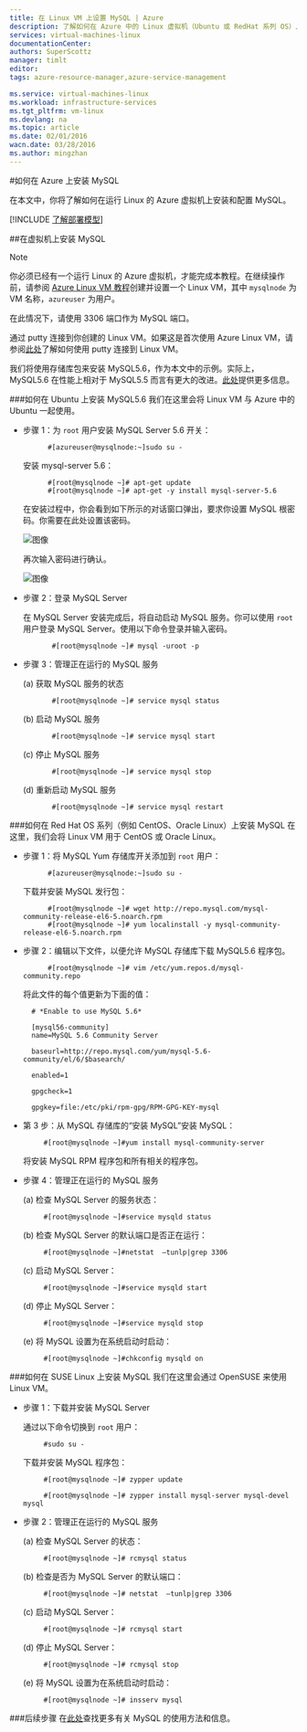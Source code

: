 ```yaml
---
title: 在 Linux VM 上设置 MySQL | Azure
description: 了解如何在 Azure 中的 Linux 虚拟机（Ubuntu 或 RedHat 系列 OS）上安装 MySQL 堆栈
services: virtual-machines-linux
documentationCenter: 
authors: SuperScottz
manager: timlt
editor: 
tags: azure-resource-manager,azure-service-management

ms.service: virtual-machines-linux
ms.workload: infrastructure-services
ms.tgt_pltfrm: vm-linux
ms.devlang: na
ms.topic: article
ms.date: 02/01/2016
wacn.date: 03/28/2016
ms.author: mingzhan
---
```


#如何在 Azure 上安装 MySQL

在本文中，你将了解如何在运行 Linux 的 Azure 虚拟机上安装和配置 MySQL。

[!INCLUDE [了解部署模型](../../includes/learn-about-deployment-models-both-include.md)]

##在虚拟机上安装 MySQL

> [!NOTE]
>你必须已经有一个运行 Linux 的 Azure 虚拟机，才能完成本教程。在继续操作前，请参阅 [Azure Linux VM 教程](./virtual-machines-linux-quick-create-cli.md)创建并设置一个 Linux VM，其中 `mysqlnode` 为 VM 名称，`azureuser` 为用户。

在此情况下，请使用 3306 端口作为 MySQL 端口。

通过 putty 连接到你创建的 Linux VM。如果这是首次使用 Azure Linux VM，请参阅[此处](./virtual-machines-linux-mac-create-ssh-keys.md)了解如何使用 putty 连接到 Linux VM。

我们将使用存储库包来安装 MySQL5.6，作为本文中的示例。实际上，MySQL5.6 在性能上相对于 MySQL5.5 而言有更大的改进。[此处](http://www.mysqlperformanceblog.com/2013/02/18/is-mysql-5-6-slower-than-mysql-5-5/)提供更多信息。

###如何在 Ubuntu 上安装 MySQL5.6
我们在这里会将 Linux VM 与 Azure 中的 Ubuntu 一起使用。

- 步骤 1：为 `root` 用户安装 MySQL Server 5.6 开关：

            #[azureuser@mysqlnode:~]sudo su -

    安装 mysql-server 5.6：

            #[root@mysqlnode ~]# apt-get update
            #[root@mysqlnode ~]# apt-get -y install mysql-server-5.6

    在安装过程中，你会看到如下所示的对话窗口弹出，要求你设置 MySQL 根密码。你需要在此处设置该密码。

    ![图像](./media/virtual-machines-linux-mysql-install/virtual-machines-linux-install-mysql-p01.png)

    再次输入密码进行确认。

    ![图像](./media/virtual-machines-linux-mysql-install/virtual-machines-linux-install-mysql-p02.png)

- 步骤 2：登录 MySQL Server

    在 MySQL Server 安装完成后，将自动启动 MySQL 服务。你可以使用 `root` 用户登录 MySQL Server。使用以下命令登录并输入密码。

             #[root@mysqlnode ~]# mysql -uroot -p

- 步骤 3：管理正在运行的 MySQL 服务

    (a) 获取 MySQL 服务的状态

             #[root@mysqlnode ~]# service mysql status

    (b) 启动 MySQL 服务

             #[root@mysqlnode ~]# service mysql start

    (c) 停止 MySQL 服务

             #[root@mysqlnode ~]# service mysql stop

    (d) 重新启动 MySQL 服务

             #[root@mysqlnode ~]# service mysql restart

###如何在 Red Hat OS 系列（例如 CentOS、Oracle Linux）上安装 MySQL
在这里，我们会将 Linux VM 用于 CentOS 或 Oracle Linux。

- 步骤 1：将 MySQL Yum 存储库开关添加到 `root` 用户：

            #[azureuser@mysqlnode:~]sudo su -

    下载并安装 MySQL 发行包：

            #[root@mysqlnode ~]# wget http://repo.mysql.com/mysql-community-release-el6-5.noarch.rpm
            #[root@mysqlnode ~]# yum localinstall -y mysql-community-release-el6-5.noarch.rpm

- 步骤 2：编辑以下文件，以便允许 MySQL 存储库下载 MySQL5.6 程序包。

            #[root@mysqlnode ~]# vim /etc/yum.repos.d/mysql-community.repo

    将此文件的每个值更新为下面的值：

        # *Enable to use MySQL 5.6*

        [mysql56-community]
        name=MySQL 5.6 Community Server

        baseurl=http://repo.mysql.com/yum/mysql-5.6-community/el/6/$basearch/

        enabled=1

        gpgcheck=1

        gpgkey=file:/etc/pki/rpm-gpg/RPM-GPG-KEY-mysql

- 第 3 步：从 MySQL 存储库的“安装 MySQL”安装 MySQL：

           #[root@mysqlnode ~]#yum install mysql-community-server

    将安装 MySQL RPM 程序包和所有相关的程序包。

- 步骤 4：管理正在运行的 MySQL 服务

    (a) 检查 MySQL Server 的服务状态：

           #[root@mysqlnode ~]#service mysqld status

    (b) 检查 MySQL Server 的默认端口是否正在运行：

           #[root@mysqlnode ~]#netstat  –tunlp|grep 3306

    (c) 启动 MySQL Server：

           #[root@mysqlnode ~]#service mysqld start

    (d) 停止 MySQL Server：

           #[root@mysqlnode ~]#service mysqld stop

    (e) 将 MySQL 设置为在系统启动时启动：

           #[root@mysqlnode ~]#chkconfig mysqld on

###如何在 SUSE Linux 上安装 MySQL
我们在这里会通过 OpenSUSE 来使用 Linux VM。

- 步骤 1：下载并安装 MySQL Server

    通过以下命令切换到 `root` 用户：

           #sudo su -

    下载并安装 MySQL 程序包：

           #[root@mysqlnode ~]# zypper update

           #[root@mysqlnode ~]# zypper install mysql-server mysql-devel mysql

- 步骤 2：管理正在运行的 MySQL 服务

    (a) 检查 MySQL Server 的状态：

           #[root@mysqlnode ~]# rcmysql status

    (b) 检查是否为 MySQL Server 的默认端口：

           #[root@mysqlnode ~]# netstat  –tunlp|grep 3306

    (c) 启动 MySQL Server：

           #[root@mysqlnode ~]# rcmysql start

    (d) 停止 MySQL Server：

           #[root@mysqlnode ~]# rcmysql stop

    (e) 将 MySQL 设置为在系统启动时启动：

           #[root@mysqlnode ~]# insserv mysql

###后续步骤
在[此处](https://www.mysql.com/)查找更多有关 MySQL 的使用方法和信息。

<!---HONumber=Mooncake_1207_2015-->